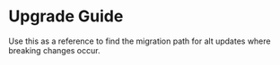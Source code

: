 # Upgrade Guide

Use this as a reference to find the migration path for alt updates where breaking changes occur.
